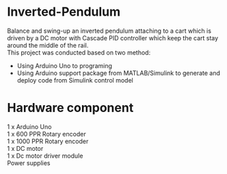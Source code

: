 # Inverted-Pendulum
Balance and swing-up an inverted pendulum attaching to a cart which is driven by a DC motor with Cascade PID controller which keep the cart stay around the middle of the rail.  
This project was conducted based on two method:
  -  Using Arduino Uno to programing
  -  Using Arduino support package from MATLAB/Simulink to generate and deploy code from Simulink control model

# Hardware component
1 x Arduino Uno  
1 x 600 PPR Rotary encoder  
1 x 1000 PPR Rotary encoder  
1 x DC motor  
1 x Dc motor driver module  
Power supplies  



